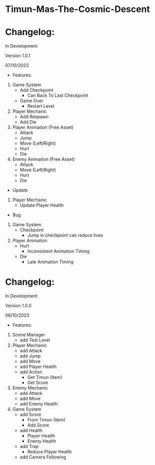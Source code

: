 # Timun-Mas-The-Cosmic-Descent

# Changelog:
In Development 

Version 1.0.1

07/10/2023
- Features:
1. Game System
   - Add Checkpoint
      - Can Back To Last Checkpoint
   - Game Over
      - Restart Level
2. Player Mechanic
   - Add Respawn
   - Add Die
3. Player Animation (Free Asset)
   - Attack
   - Jump
   - Move (Left/Right)
   - Hurt
   - Die
4. Enemy Animation (Free Asset)
   - Attack
   - Move (Left/Right)
   - Hurt
   - Die

- Update
1. Player Mechanic
   - Update Player Health

- Bug
1. Game System
   - Checkpoint
      - Jump in checkpoint can reduce lives
2. Player Animation
   - Hurt
      - Inconsistent Animation Timing
   - Die
      - Late Animation Timing

# Changelog:
In Development

Version 1.0.0

06/10/2023
- Features:
1. Scene Manager
   - add Test Level
2. Player Mechanic
   - add Attack
   - add Jump
   - add Move
   - add Player Health
   - add Action
     - Get Timun (Item)
     - Get Score
3. Enemy Mechanic
   - add Attack
   - add Move
   - add Enemy Health
4. Game System
   - add Score
       - From Timun (Item)
       - Add Score
   - add Health
       - Player Heatlh
       - Enemy Health
   - add Trap
       - Reduce Player Health
   - add Camera Following
